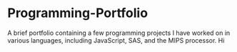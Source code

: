 # Programming-Portfolio
A brief portfolio containing a few programming projects I have worked on in various languages, including JavaScript, SAS, and the MIPS processor.
Hi
